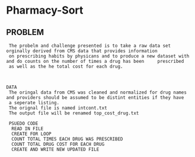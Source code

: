 # Pharmacy-Sort

## PROBLEM  
	 The probelm and challenge presented is to take a raw data set orginally derived from CMS data that provides information 
	 on prescribing habits by physicans and to produce a new dataset with and do counts on the number of times a drug has been     prescribed 
	 as well as the he total cost for each drug.
	

	 
	DATA 
	 The oringal data from CMS was cleaned and normalized for drug names and providers should be assumed to be distint entities if they have 
	 a seperate listing.
	 The orignal file is named intcont.txt 
	 The output file will be renamed top_cost_drug.txt
	 
	 PSUEDO CODE 
	  READ IN FILE 
	  CREATE FOR LOOP
	  COUNT TOTAL TIMES EACH DRUG WAS PRESCRIBED
	  COUNT TOTAL DRUG COST FOR EACH DRUG
	  CREATE AND WRITE NEW UPDATED FILE
